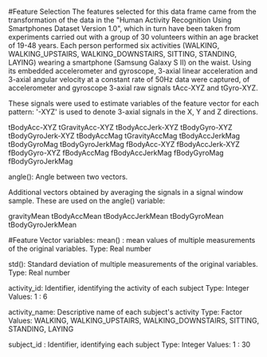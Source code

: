 #Feature Selection
The features selected for this data frame came from the transformation of the data in the "Human Activity Recognition Using Smartphones Dataset Version 1.0", which in turn have been taken from experiments carried out with a group of 30 volunteers within an age bracket of 19-48 years. Each person performed six activities (WALKING, WALKING_UPSTAIRS, WALKING_DOWNSTAIRS, SITTING, STANDING, LAYING) wearing a smartphone (Samsung Galaxy S II) on the waist. Using its embedded accelerometer and gyroscope, 3-axial linear acceleration and 3-axial angular velocity at a constant rate of 50Hz data were captured, of accelerometer and gyroscope 3-axial raw signals tAcc-XYZ and tGyro-XYZ.

These signals were used to estimate variables of the feature vector for each pattern:
'-XYZ' is used to denote 3-axial signals in the X, Y and Z directions.

tBodyAcc-XYZ tGravityAcc-XYZ tBodyAccJerk-XYZ tBodyGyro-XYZ tBodyGyroJerk-XYZ tBodyAccMag tGravityAccMag tBodyAccJerkMag tBodyGyroMag tBodyGyroJerkMag fBodyAcc-XYZ fBodyAccJerk-XYZ fBodyGyro-XYZ fBodyAccMag fBodyAccJerkMag fBodyGyroMag fBodyGyroJerkMag

angle(): Angle between two vectors.

Additional vectors obtained by averaging the signals in a signal window sample. These are used on the angle() variable:

gravityMean tBodyAccMean tBodyAccJerkMean tBodyGyroMean tBodyGyroJerkMean


#Feature Vector variables:
mean() : mean values of multiple measurements of the original variables. Type: Real number

std(): Standard deviation of multiple measurements of the original variables. Type: Real number

activity_id: Identifier, identifying the activity of each subject Type: Integer Values: 1 : 6

activity_name: Descriptive name of each subject's activity Type: Factor Values: WALKING, WALKING_UPSTAIRS, WALKING_DOWNSTAIRS, SITTING, STANDING, LAYING

subject_id : Identifier, identifying each subject Type: Integer Values: 1 : 30

